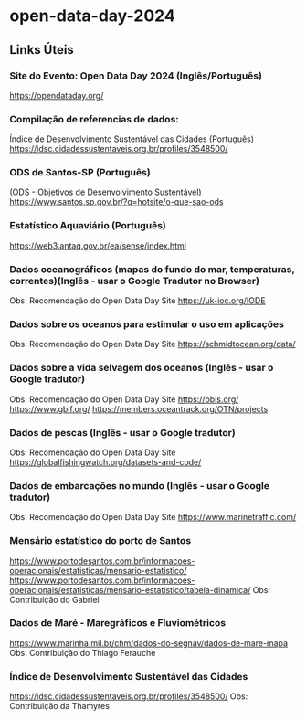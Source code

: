 # open-data-day-2024

## Links Úteis

### Site do Evento: Open Data Day 2024 (Inglês/Português)
https://opendataday.org/
  
### Compilação de referencias de dados:
Índice de Desenvolvimento Sustentável das Cidades (Português)
https://idsc.cidadessustentaveis.org.br/profiles/3548500/
 
### ODS de Santos-SP (Português)
(ODS - Objetivos de Desenvolvimento Sustentável)
https://www.santos.sp.gov.br/?q=hotsite/o-que-sao-ods
 
### Estatístico Aquaviário (Português)
https://web3.antaq.gov.br/ea/sense/index.html
 
### Dados oceanográficos (mapas do fundo do mar, temperaturas, correntes)(Inglês - usar o Google Tradutor no Browser)
Obs: Recomendação do Open Data Day Site
https://uk-ioc.org/IODE
 
### Dados sobre os oceanos para estimular o uso em aplicações
Obs: Recomendação do Open Data Day Site
https://schmidtocean.org/data/
 
### Dados sobre a vida selvagem dos oceanos  (Inglês - usar o Google tradutor)
Obs: Recomendação do Open Data Day Site
https://obis.org/
https://www.gbif.org/
https://members.oceantrack.org/OTN/projects
 
### Dados de pescas  (Inglês - usar o Google tradutor)
Obs: Recomendação do Open Data Day Site
https://globalfishingwatch.org/datasets-and-code/
 
### Dados de embarcações no mundo (Inglês - usar o Google tradutor)
Obs: Recomendação do Open Data Day Site
https://www.marinetraffic.com/


### Mensário estatístico do porto de Santos
https://www.portodesantos.com.br/informacoes-operacionais/estatisticas/mensario-estatistico/
https://www.portodesantos.com.br/informacoes-operacionais/estatisticas/mensario-estatistico/tabela-dinamica/
Obs: Contribuição do Gabriel


### Dados de Maré - Maregráficos e Fluviométricos
https://www.marinha.mil.br/chm/dados-do-segnav/dados-de-mare-mapa
Obs: Contribuição do Thiago Ferauche

### Índice de Desenvolvimento Sustentável das Cidades
https://idsc.cidadessustentaveis.org.br/profiles/3548500/
Obs: Contribuição da Thamyres

